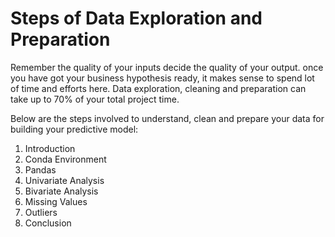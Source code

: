 # Steps of Data Exploration and Preparation

Remember the quality of your inputs decide the quality of your output. once you have got your business hypothesis ready, it makes sense to spend lot of time and efforts here.
Data exploration, cleaning and preparation can take up to 70% of your total project time.

Below are the steps involved to understand, clean and prepare your data for building your predictive model:

1.	Introduction
2.	Conda Environment
3.	Pandas
4.	Univariate Analysis
5.	Bivariate Analysis
6.	Missing Values
7.	Outliers
8.  Conclusion
